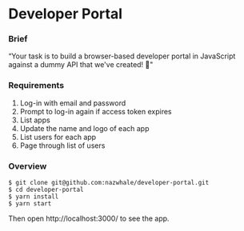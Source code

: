 # Developer Portal

### Brief

“Your task is to build a browser-based developer portal in JavaScript against a dummy API that we've created! 🎉"

### Requirements

1. Log-in with email and password
2. Prompt to log-in again if access token expires
3. List apps
4. Update the name and logo of each app
5. List users for each app
6. Page through list of users

### Overview

```
$ git clone git@github.com:nazwhale/developer-portal.git
$ cd developer-portal
$ yarn install
$ yarn start
```

Then open http://localhost:3000/ to see the app.
